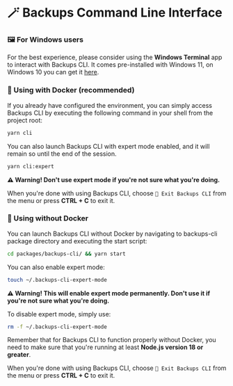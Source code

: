 # 🪄 Backups Command Line Interface

### 🖼 For Windows users

For the best experience, please consider using the **Windows Terminal** app to interact with Backups CLI. It comes pre-installed with Windows 11, on Windows 10 you can get it [here](https://aka.ms/terminal).

### 🐳 Using with Docker (recommended)

If you already have configured the environment, you can simply access Backups CLI by executing the following command in your shell from the project root:

```bash
yarn cli
```

You can also launch Backups CLI with expert mode enabled, and it will remain so until the end of the session.

```bash
yarn cli:expert
```

**⚠ Warning! Don't use expert mode if you're not sure what you're doing.**

When you're done with using Backups CLI, choose `🚪 Exit Backups CLI` from the menu or press **CTRL + C** to exit it.

### 🤠 Using without Docker

You can launch Backups CLI without Docker by navigating to backups-cli package directory and executing the start script:

```bash
cd packages/backups-cli/ && yarn start
```

You can also enable expert mode:

```bash
touch ~/.backups-cli-expert-mode
```

**⚠ Warning! This will enable expert mode permanently. Don't use it if you're not sure what you're doing.**

To disable expert mode, simply use:

```bash
rm -f ~/.backups-cli-expert-mode
```

Remember that for Backups CLI to function properly without Docker, you need to make sure that you're running at least **Node.js version 18 or greater**.

When you're done with using Backups CLI, choose `🚪 Exit Backups CLI` from the menu or press **CTRL + C** to exit it.
